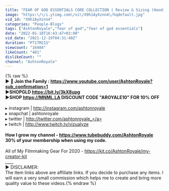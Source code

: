 ```yaml
---
title: "FEAR OF GOD ESSENTIALS CORE COLLECTION | Review & Sizing (Hoodie & Sweatspants)"
image: "https:\/\/i.ytimg.com\/vi\/X9h1AyXznn4\/hqdefault.jpg"
vid_id: "X9h1AyXznn4"
categories: "People-Blogs"
tags: ["AshtonRoyale","fear of god","fear of god essentials"]
date: "2022-01-18T16:43:47+03:00"
vid_date: "2021-12-19T04:31:40Z"
duration: "PT17M21S"
viewcount: "16484"
likeCount: "481"
dislikeCount: ""
channel: "AshtonRoyale"
---
```

{% raw %}____<br />► 🎥  Join the Family : <a rel="nofollow" target="blank" href="https://www.youtube.com/user/AshtonRoyale?sub_confirmation=1">https://www.youtube.com/user/AshtonRoyale?sub_confirmation=1</a><br />►SHOPGLD <a rel="nofollow" target="blank" href="https://bit.ly/3kX8upg">https://bit.ly/3kX8upg</a><br />►SHOP <a rel="nofollow" target="blank" href="https://MNML.LA">https://MNML.LA</a> DISCOUNT CODE &quot;AROYALE10&quot; FOR 10% OFF<br />____<br />▸ instagram | <a rel="nofollow" target="blank" href="http://instagram.com/ashtonroyale">http://instagram.com/ashtonroyale</a><br />▸ snapchat | ashtonroyale<br />▸ twitter | <a rel="nofollow" target="blank" href="http://twitter.com/ashtonroyale_">http://twitter.com/ashtonroyale_</a><br />▸ twitch | <a rel="nofollow" target="blank" href="http://www.twitch.tv/vizualyze">http://www.twitch.tv/vizualyze</a><br />____<br />How I grow my channel - <a rel="nofollow" target="blank" href="https://www.tubebuddy.com/AshtonRoyale">https://www.tubebuddy.com/AshtonRoyale</a><br />30% of your membership when using my code. <br />____<br />All of My Filmmaking Gear For 2020 - <a rel="nofollow" target="blank" href="https://kit.co/AshtonRoyale/my-creator-kit">https://kit.co/AshtonRoyale/my-creator-kit</a><br />____<br />► DISCLAIMER:<br />The item links above are affiliate links. If you decide to purchase any items. I will earn a very small commission which helps me to create and bring more quality value to these videos.{% endraw %}
